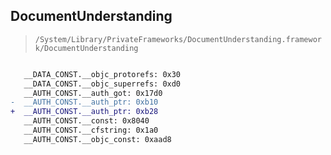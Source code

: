 ## DocumentUnderstanding

> `/System/Library/PrivateFrameworks/DocumentUnderstanding.framework/DocumentUnderstanding`

```diff

   __DATA_CONST.__objc_protorefs: 0x30
   __DATA_CONST.__objc_superrefs: 0xd0
   __AUTH_CONST.__auth_got: 0x17d0
-  __AUTH_CONST.__auth_ptr: 0xb10
+  __AUTH_CONST.__auth_ptr: 0xb28
   __AUTH_CONST.__const: 0x8040
   __AUTH_CONST.__cfstring: 0x1a0
   __AUTH_CONST.__objc_const: 0xaad8

```
